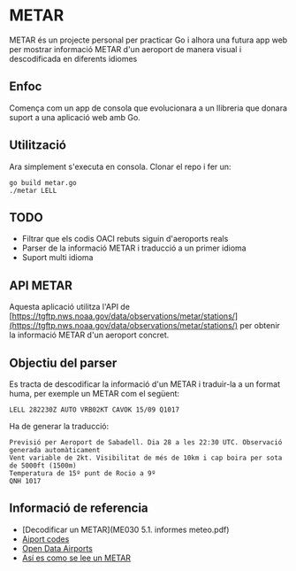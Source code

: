 # METAR

METAR és un projecte personal per practicar Go i alhora una futura app web per mostrar informació METAR d'un aeroport de manera visual i descodificada en diferents idiomes

## Enfoc

Comença com un app de consola que evolucionara a un llibreria que donara suport a una aplicació web amb Go.

## Utilització

Ara simplement s'executa en consola. Clonar el repo i fer un:

```
go build metar.go
./metar LELL
```

## TODO

* Filtrar que els codis OACI rebuts siguin d'aeroports reals
* Parser de la informació METAR i traducció a un primer idioma
* Suport multi idioma

## API METAR

Aquesta aplicació utilitza l'API de [https://tgftp.nws.noaa.gov/data/observations/metar/stations/](https://tgftp.nws.noaa.gov/data/observations/metar/stations/) per obtenir la informació METAR d'un aeroport concret.

## Objectiu del parser

Es tracta de descodificar la informació d'un METAR i traduir-la a un format huma, per exemple un METAR com el següent:

```
LELL 282230Z AUTO VRB02KT CAVOK 15/09 Q1017
```

Ha de generar la traducció:

```
Previsió per Aeroport de Sabadell. Dia 28 a les 22:30 UTC. Observació generada automàticament
Vent variable de 2kt. Visibilitat de més de 10km i cap boira per sota de 5000ft (1500m)
Temperatura de 15º punt de Rocio a 9º
QNH 1017

```

## Informació de referencia

* [Decodificar un METAR](ME030 5.1. informes meteo.pdf)
* [Aiport codes](https://github.com/datasets/airport-codes)
* [Open Data Airports](https://ourairports.com/data/)
* [Así es como se lee un METAR](https://metar-taf.com/es/explanation)